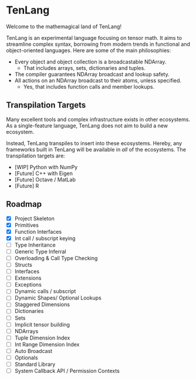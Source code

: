 # TenLang

Welcome to the mathemagical land of TenLang! 

TenLang is an experimental language focusing on tensor math. It aims to streamline complex syntax, borrowing from modern trends in functional and object-oriented languages. Here are some of the main philosophies:

- Every object and object collection is a broadcastable NDArray.
  - That includes arrays, sets, dictionaries and tuples.
- The compiler guarantees NDArray broadcast and lookup safety.
- All actions on an NDArray broadcast to their atoms, unless specified.
  - Yes, that includes function calls and member lookups.

## Transpilation Targets

Many excellent tools and complex infrastructure exists in other ecosystems. As a single-feature language, TenLang does not aim to build a new ecosystem.

Instead, TenLang transpiles to insert into these ecosystems. Hereby, any frameworks built in TenLang will be available in *all* of the ecosystems. The transpilation targets are:

* [WIP] Python with NumPy
* [Future] C++ with Eigen
* [Future] Octave / MatLab
* [Future] R

## Roadmap

- [x] Project Skeleton
- [x] Primitives
- [x] Function Interfaces
- [x] Int call / subscript keying
- [ ] Type Inheritance
- [ ] Generic Type Inferral
- [ ] Overloading & Call Type Checking
- [ ] Structs
- [ ] Interfaces
- [ ] Extensions
- [ ] Exceptions
- [ ] Dynamic calls / subscript
- [ ] Dynamic Shapes/ Optional Lookups
- [ ] Staggered Dimensions
- [ ] Dictionaries
- [ ] Sets
- [ ] Implicit tensor building
- [ ] NDArrays
- [ ] Tuple Dimension Index
- [ ] Int Range Dimension Index
- [ ] Auto Broadcast
- [ ] Optionals
- [ ] Standard Library
- [ ] System Callback API / Permission Contexts
